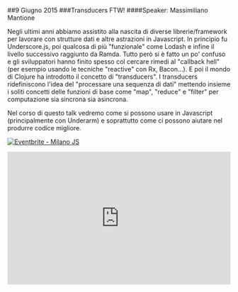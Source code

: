 ##9 Giugno 2015
###Transducers FTW!
####Speaker: Massimiliano Mantione

Negli ultimi anni abbiamo assistito alla nascita di diverse librerie/framework per lavorare con strutture dati e altre astrazioni in Javascript. In principio fu Underscore.js, poi qualcosa di più "funzionale" come Lodash e infine il livello successivo raggiunto da Ramda. Tutto però si è fatto un po' confuso e gli sviluppatori hanno finito spesso col cercare rimedi al "callback hell" (per esempio usando le tecniche "reactive" con Rx, Bacon...). 
E poi il mondo di Clojure ha introdotto il concetto di "transducers". 
I transducers ridefiniscono l'idea del "processare una sequenza di dati" mettendo insieme i soliti concetti delle funzioni di base come "map", "reduce" e "filter" per computazione sia sincrona sia asincrona.

Nel corso di questo talk vedremo come si possono usare in Javascript (principalmente con Underarm) e soprattutto come ci possono aiutare nel produrre codice migliore.

<a href="http://www.eventbrite.it/e/biglietti-milano-js-17069867433?ref=ebtn" target="_blank"><img src="https://www.eventbrite.it/custombutton?eid=17069867433" alt="Eventbrite - Milano JS" /></a>

<div class="frame">
  <iframe src="https://www.google.com/maps/embed?pb=!1m18!1m12!1m3!1d2797.0069000733693!2d9.20309423016357!3d45.48980579943327!2m3!1f0!2f0!3f0!3m2!1i1024!2i768!4f13.1!3m3!1m2!1s0x0000000000000000%3A0xf85d28f3d532d3b5!2sCopernico+Milano!5e0!3m2!1sen!2sit!4v1431020946555" width="100%" height="300" frameborder="0" style="border:0"></iframe>
</div>
